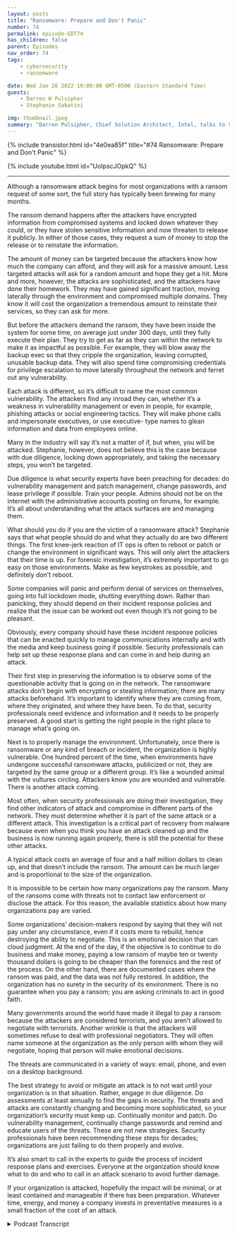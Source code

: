 ```yaml
---
layout: posts
title: "Ransomware: Prepare and Don't Panic"
number: 74
permalink: episode-EDT74
has_children: false
parent: Episodes
nav_order: 74
tags:
    - cybersecurity
    - ransomware

date: Wed Jan 26 2022 19:00:00 GMT-0500 (Eastern Standard Time)
guests:
    - Darren W Pulsipher
    - Stephanie Sabatini

img: thumbnail.jpeg
summary: "Darren Pulsipher, Chief Solution Architect, Intel, talks to Stephanie Sabatini, Sr. Director, Professional Services, Hitachi Systems Security, about preventing and preparing for ransomware attacks and what to do if your organization is attacked."
---
```


{% include transistor.html id="4e0ea85f" title="#74 Ransomware: Prepare and Don't Panic" %}

{% include youtube.html id="UoIpscJOpkQ" %}

---

Although a ransomware attack begins for most organizations with a ransom request of some sort, the full story has typically been brewing for many months.

The ransom demand happens after the attackers have encrypted information from compromised systems and locked down whatever they could, or they have stolen sensitive information and now threaten to release it publicly. In either of those cases, they request a sum of money to stop the release or to reinstate the information.

The amount of money can be targeted because the attackers know how much the company can afford, and they will ask for a massive amount. Less targeted attacks will ask for a random amount and hope they get a hit. More and more, however, the attacks are sophisticated, and the attackers have done their homework. They may have gained significant traction, moving laterally through the environment and compromised multiple domains. They know it will cost the organization a tremendous amount to reinstate their services, so they can ask for more.

But before the attackers demand the ransom, they have been inside the system for some time, on average just under 300 days, until they fully execute their plan. They try to get as far as they can within the network to make it as impactful as possible. For example, they will blow away the backup exec so that they cripple the organization, leaving corrupted, unusable backup data. They will also spend time compromising credentials for privilege escalation to move laterally throughout the network and ferret out any vulnerability.

Each attack is different, so it’s difficult to name the most common vulnerability. The attackers find any inroad they can, whether it’s a weakness in vulnerability management or even in people, for example, phishing attacks or social engineering tactics. They will make phone calls and impersonate executives, or use executive- type names to glean information and data from employees online.

Many in the industry will say it’s not a matter of if, but when, you will be attacked. Stephanie, however, does not believe this is the case because with due diligence, locking down appropriately, and taking the necessary steps, you won’t be targeted.

Due diligence is what security experts have been preaching for decades: do vulnerability management and patch management, change passwords, and lease privilege if possible. Train your people. Admins should not be on the internet with the administrative accounts posting on forums, for example. It’s all about understanding what the attack surfaces are and managing them.

What should you do if you are the victim of a ransomware attack?  Stephanie says that what people should do and what they actually do are two different things. The first knee-jerk reaction of IT ops is often to reboot or patch or change the environment in significant ways. This will only alert the attackers that their time is up. For forensic investigation, it’s extremely important to go easy on those environments. Make as few keystrokes as possible, and definitely don’t reboot.

Some companies will panic and perform denial of services on themselves, going into full lockdown mode, shutting everything down. Rather than panicking, they should depend on their incident response policies and realize that the issue can be worked out even though it’s not going to be pleasant.

Obviously, every company should have these incident response policies that can be enacted quickly to manage communications internally and with the media and keep business going if possible.  Security professionals can help set up these response plans and can come in and help during an attack.

Their first step in preserving the information is to observe some of the questionable activity that is going on in the network. The ransomware attacks don’t begin with encrypting or stealing information; there are many attacks beforehand. It’s important to identify where they are coming from, where they originated, and where they have been. To do that, security professionals need evidence and information and it needs to be properly preserved. A good start is getting the right people in the right place to manage what’s going on.

Next is to properly manage the environment. Unfortunately, once there is ransomware or any kind of breach or incident, the organization is highly vulnerable. One hundred percent of the time, when environments have undergone successful ransomware attacks, publicized or not, they are targeted by the same group or a different group. It’s like a wounded animal with the vultures circling. Attackers know you are wounded and vulnerable. There is another attack coming.

Most often, when security professionals are doing their investigation, they find other indicators of attack and compromise in different parts of the network. They must determine whether it is part of the same attack or a different attack. This investigation is a critical part of recovery from malware because even when you think you have an attack cleaned up and the business is now running again properly, there is still the potential for these other attacks.

A typical attack costs an average of four and a half million dollars to clean up, and that doesn’t include the ransom. The amount can be much larger and is proportional to the size of the organization.

It is impossible to be certain how many organizations pay the ransom. Many of the ransoms come with threats not to contact law enforcement or disclose the attack. For this reason, the available statistics about how many organizations pay are varied.

Some organizations’ decision-makers respond by saying that they will not pay under any circumstance, even if it costs more to rebuild, hence destroying the ability to negotiate. This is an emotional decision that can cloud judgment. At the end of the day, if the objective is to continue to do business and make money, paying a low ransom of maybe ten or twenty thousand dollars is going to be cheaper than the forensics and the rest of the process. On the other hand, there are documented cases where the ransom was paid, and the data was not fully restored. In addition, the organization has no surety in the security of its environment. There is no guarantee when you pay a ransom; you are asking criminals to act in good faith.

Many governments around the world have made it illegal to pay a ransom because the attackers are considered terrorists, and you aren’t allowed to negotiate with terrorists. Another wrinkle is that the attackers will sometimes refuse to deal with professional negotiators. They will often name someone at the organization as the only person with whom they will negotiate, hoping that person will make emotional decisions.

The threats are communicated in a variety of ways: email, phone, and even on a desktop background.

The best strategy to avoid or mitigate an attack is to not wait until your organization is in that situation. Rather, engage in due diligence. Do assessments at least annually to find the gaps in security. The threats and attacks are constantly changing and becoming more sophisticated, so your organization’s security must keep up. Continually monitor and patch. Do vulnerability management, continually change passwords and remind and educate users of the threats. These are not new strategies. Security professionals have been recommending these steps for decades; organizations are just failing to do them properly and evolve.

It’s also smart to call in the experts to guide the process of incident response plans and exercises. Everyone at the organization should know what to do and who to call in an attack scenario to avoid further damage.

If your organization is attacked, hopefully the impact will be minimal, or at least contained and manageable if there has been preparation. Whatever time, energy, and money a company invests in preventative measures is a small fraction of the cost of an attack. 


<details>
<summary> Podcast Transcript </summary>

<p></p>

</details>
